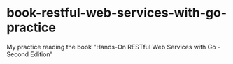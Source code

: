# book-restful-web-services-with-go-practice
My practice reading the book "Hands-On RESTful Web Services with Go - Second Edition"

